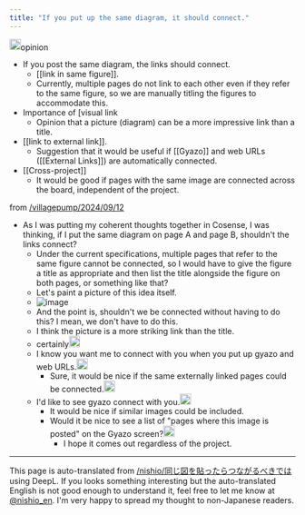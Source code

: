 ```yaml
---
title: "If you put up the same diagram, it should connect."
---
```


<img src='https://scrapbox.io/api/pages/nishio-en/gpt/icon' alt='gpt.icon' height="19.5"/>opinion
- If you post the same diagram, the links should connect.
    - [[link in same figure]].
    - Currently, multiple pages do not link to each other even if they refer to the same figure, so we are manually titling the figures to accommodate this.
- Importance of [visual link
    - Opinion that a picture (diagram) can be a more impressive link than a title.
- [[link to external link]].
    - Suggestion that it would be useful if [[Gyazo]] and web URLs ([[External Links]]) are automatically connected.
- [[Cross-project]]
    - It would be good if pages with the same image are connected across the board, independent of the project.


from [/villagepump/2024/09/12](https://scrapbox.io/villagepump/2024/09/12)
- As I was putting my coherent thoughts together in Cosense, I was thinking, if I put the same diagram on page A and page B, shouldn't the links connect?
    - Under the current specifications, multiple pages that refer to the same figure cannot be connected, so I would have to give the figure a title as appropriate and then list the title alongside the figure on both pages, or something like that?
    - Let's paint a picture of this idea itself.
    - ![image](https://gyazo.com/2e13fb4b76543e3f41148fa99ced008c/thumb/1000)
    - And the point is, shouldn't we be connected without having to do this? I mean, we don't have to do this.
    - I think the picture is a more striking link than the title.
    - certainly<img src='https://scrapbox.io/api/pages/villagepump/基素/icon' alt='/villagepump/基素.icon' height="19.5"/>
    - I know you want me to connect with you when you put up gyazo and web URLs.<img src='https://scrapbox.io/api/pages/villagepump/はるひ/icon' alt='/villagepump/はるひ.icon' height="19.5"/>
        - Sure, it would be nice if the same externally linked pages could be connected.<img src='https://scrapbox.io/api/pages/villagepump/nishio/icon' alt='/villagepump/nishio.icon' height="19.5"/>
    - I'd like to see gyazo connect with you.<img src='https://scrapbox.io/api/pages/villagepump/seibe/icon' alt='/villagepump/seibe.icon' height="19.5"/>
        - It would be nice if similar images could be included.
        - Would it be nice to see a list of "pages where this image is posted" on the Gyazo screen?<img src='https://scrapbox.io/api/pages/villagepump/nishio/icon' alt='/villagepump/nishio.icon' height="19.5"/>
            - I hope it comes out regardless of the project.
---
This page is auto-translated from [/nishio/同じ図を貼ったらつながるべきでは](https://scrapbox.io/nishio/同じ図を貼ったらつながるべきでは) using DeepL. If you looks something interesting but the auto-translated English is not good enough to understand it, feel free to let me know at [@nishio_en](https://twitter.com/nishio_en). I'm very happy to spread my thought to non-Japanese readers.